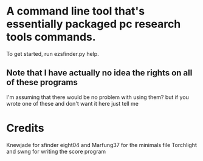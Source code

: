 # A command line tool that's essentially packaged pc research tools commands.
To get started, run ezsfinder.py help.

## Note that I have actually no idea the rights on all of these programs
I'm assuming that there would be no problem with using them? but if you wrote one of these and don't want it here just tell me

# Credits
Knewjade for sfinder
eight04 and Marfung37 for the minimals file
Torchlight and swng for writing the score program
